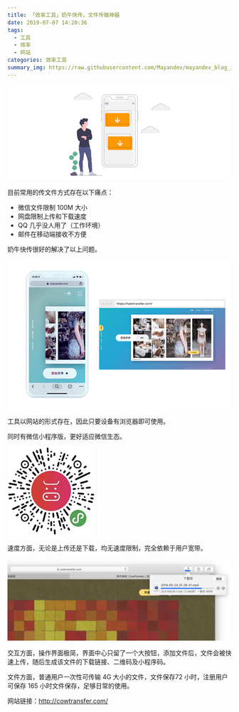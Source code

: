 ```yaml
---
title: 「效率工具」奶牛快传，文件传输神器
date: 2019-07-07 14:20:36
tags:
  - 工具
  - 效率
  - 网站
categories: 效率工具
summary_img: https://raw.githubusercontent.com/Mayandev/mayandev_blog_image/master/blog/cowtransfer-0.png
---
```


![](https://raw.githubusercontent.com/Mayandev/mayandev_blog_image/master/blog/cowtransfer-0.png)

目前常用的传文件方式存在以下痛点：

- 微信文件限制 100M 大小
- 网盘限制上传和下载速度
- QQ 几乎没人用了（工作环境）
- 邮件在移动端接收不方便

奶牛快传很好的解决了以上问题。

![](https://raw.githubusercontent.com/Mayandev/mayandev_blog_image/master/blog/cowtransfer-1.png)

工具以网站的形式存在，因此只要设备有浏览器即可使用。

同时有微信小程序版，更好适应微信生态。

![](https://raw.githubusercontent.com/Mayandev/mayandev_blog_image/master/blog/cowtransfer-5.png)

速度方面，无论是上传还是下载，均无速度限制，完全依赖于用户宽带。

![](https://raw.githubusercontent.com/Mayandev/mayandev_blog_image/master/blog/cowtransfer-2.png)

交互方面，操作界面极简，界面中心只留了一个大按钮，添加文件后，文件会被快速上传，随后生成该文件的下载链接、二维码及小程序码。


文件方面，普通用户一次性可传输 4G 大小的文件，文件保存72 小时，注册用户可保存 165 小时文件保存，足够日常的使用。

网站链接：http://cowtransfer.com/




